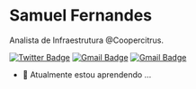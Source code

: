 # Samuel Fernandes

Analista de Infraestrutura @Coopercitrus.

[![Twitter Badge](https://img.shields.io/badge/-@Samuel02199550-2bbd7e?style=social&logo=twitter&logoColor=4991DA&link=https://twitter.com/Samuel02199550)](https://twitter.com/Samuel02199550) [![Gmail Badge](https://img.shields.io/badge/-samuelfernandesotaviano@gmail.com-2bbd7e?style=social&logo=Gmail&logoColor=D43035&link=mailto:samuelfernandesotaviano@gmail.com)](mailto:samuelfernandesotaviano@gmail.com) [![Gmail Badge](https://img.shields.io/badge/-samuelfernandesotaviano@gmail.com-2bbd7e?style=social&logo=Gmail&logoColor=D43035&link=mailto:samuelfernandesotaviano@gmail.com)](mailto:samuelfernandesotaviano@gmail.com)

- 🌱 Atualmente estou aprendendo ...
